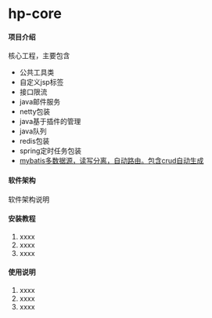 # hp-core

#### 项目介绍
核心工程，主要包含
 - 公共工具类
 - 自定义jsp标签
 - 接口限流
 - java邮件服务
 - netty包装
 - java基于插件的管理
 - java队列
 - redis包装
 - spring定时任务包装
 - [mybatis多数据源，读写分离，自动路由。包含crud自动生成](https://github.com/terry2870/hp-core/blob/master/mybatis.md)

#### 软件架构
软件架构说明


#### 安装教程

1. xxxx
2. xxxx
3. xxxx

#### 使用说明

1. xxxx
2. xxxx
3. xxxx

